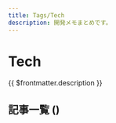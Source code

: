 ```yaml
---
title: Tags/Tech
description: 開発メモまとめです。
---
```


<script lang="ts" setup>
import TaggedPostList from "../.vitepress/components/TaggedPostList.vue"
import PostCounter from "../.vitepress/components/PostCounter.vue"
</script>

# Tech

{{ $frontmatter.description }}

## 記事一覧  <span class="text-base">(<PostCounter tag="tech" />)</span>

<TaggedPostList tag="tech" />